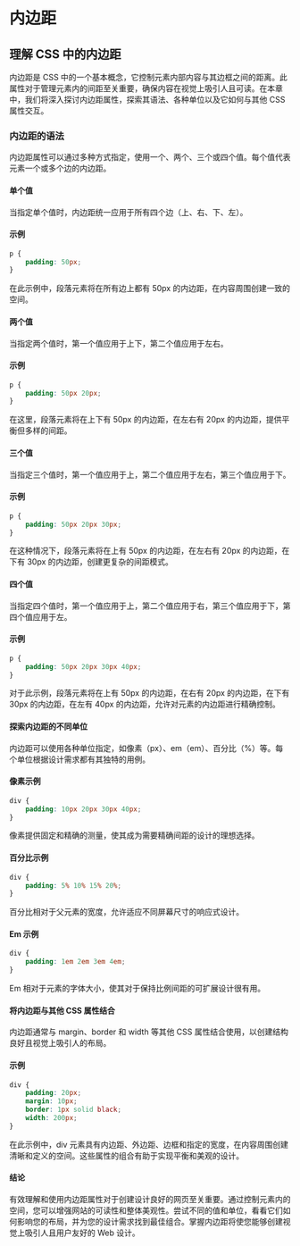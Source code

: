 # 内边距

## 理解 CSS 中的内边距

内边距是 CSS 中的一个基本概念，它控制元素内部内容与其边框之间的距离。此属性对于管理元素内的间距至关重要，确保内容在视觉上吸引人且可读。在本章中，我们将深入探讨内边距属性，探索其语法、各种单位以及它如何与其他 CSS 属性交互。

### 内边距的语法

内边距属性可以通过多种方式指定，使用一个、两个、三个或四个值。每个值代表元素一个或多个边的内边距。

#### 单个值

当指定单个值时，内边距统一应用于所有四个边（上、右、下、左）。

#### 示例

```css
p {
    padding: 50px;
}
```

在此示例中，段落元素将在所有边上都有 50px 的内边距，在内容周围创建一致的空间。

#### 两个值

当指定两个值时，第一个值应用于上下，第二个值应用于左右。

#### 示例

```css
p {
    padding: 50px 20px;
}
```

在这里，段落元素将在上下有 50px 的内边距，在左右有 20px 的内边距，提供平衡但多样的间距。

#### 三个值

当指定三个值时，第一个值应用于上，第二个值应用于左右，第三个值应用于下。

#### 示例

```css
p {
    padding: 50px 20px 30px;
}
```

在这种情况下，段落元素将在上有 50px 的内边距，在左右有 20px 的内边距，在下有 30px 的内边距，创建更复杂的间距模式。

#### 四个值

当指定四个值时，第一个值应用于上，第二个值应用于右，第三个值应用于下，第四个值应用于左。

#### 示例

```css
p {
    padding: 50px 20px 30px 40px;
}
```

对于此示例，段落元素将在上有 50px 的内边距，在右有 20px 的内边距，在下有 30px 的内边距，在左有 40px 的内边距，允许对元素的内边距进行精确控制。

#### 探索内边距的不同单位

内边距可以使用各种单位指定，如像素（px）、em（em）、百分比（%）等。每个单位根据设计需求都有其独特的用例。

#### 像素示例

```css
div {
    padding: 10px 20px 30px 40px;
}
```

像素提供固定和精确的测量，使其成为需要精确间距的设计的理想选择。

#### 百分比示例

```css
div {
    padding: 5% 10% 15% 20%;
}
```

百分比相对于父元素的宽度，允许适应不同屏幕尺寸的响应式设计。

#### Em 示例

```css
div {
    padding: 1em 2em 3em 4em;
}
```

Em 相对于元素的字体大小，使其对于保持比例间距的可扩展设计很有用。

#### 将内边距与其他 CSS 属性结合

内边距通常与 margin、border 和 width 等其他 CSS 属性结合使用，以创建结构良好且视觉上吸引人的布局。

#### 示例

```css
div {
    padding: 20px;
    margin: 10px;
    border: 1px solid black;
    width: 200px;
}
```

在此示例中，div 元素具有内边距、外边距、边框和指定的宽度，在内容周围创建清晰和定义的空间。这些属性的组合有助于实现平衡和美观的设计。

#### 结论

有效理解和使用内边距属性对于创建设计良好的网页至关重要。通过控制元素内的空间，您可以增强网站的可读性和整体美观性。尝试不同的值和单位，看看它们如何影响您的布局，并为您的设计需求找到最佳组合。掌握内边距将使您能够创建视觉上吸引人且用户友好的 Web 设计。

